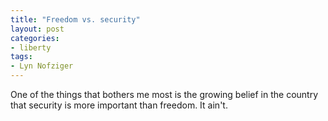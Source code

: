```yaml
---
title: "Freedom vs. security"
layout: post
categories:
- liberty
tags:
- Lyn Nofziger
---
```


One of the things that bothers me most is the growing belief in the country that security is more important than freedom. It ain't.